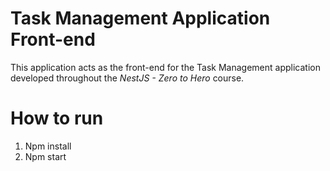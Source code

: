# Task Management Application Front-end

This application acts as the front-end for the Task Management application developed throughout the *NestJS - Zero to Hero* course.

# How to run
1. Npm install
2. Npm start
